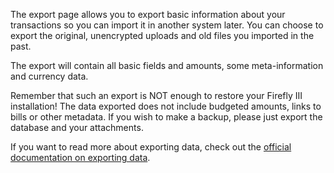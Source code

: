 The export page allows you to export basic information about your transactions so you can import it in another system later. You can choose to export the original, unencrypted uploads and old files you imported in the past.

The export will contain all basic fields and amounts, some meta-information and currency data.

Remember that such an export is NOT enough to restore your Firefly III installation! The data exported does not include budgeted amounts, links to bills or other metadata. If you wish to make a backup, please just export the database and your attachments.

If you want to read more about exporting data, check out the [official documentation on exporting data](https://firefly-iii.readthedocs.io/en/latest/import/export.html).
